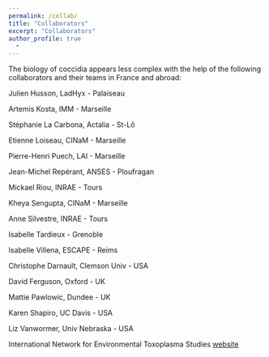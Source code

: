 ```yaml
---
permalink: /collab/
title: "Collaborators"
excerpt: "Collaborators"
author_profile: true
  - 
---
```


The biology of coccidia appears less complex with the help of the following collaborators and their teams in France and abroad: 

Julien Husson, LadHyx - Palaiseau

Artemis Kosta, IMM - Marseille

Stéphanie La Carbona, Actalia - St-Lô

Etienne Loiseau, CINaM - Marseille

Pierre-Henri Puech, LAI - Marseille

Jean-Michel Repérant, ANSES - Ploufragan

Mickael Riou, INRAE - Tours

Kheya Sengupta, CINaM - Marseille

Anne Silvestre, INRAE - Tours

Isabelle Tardieux - Grenoble

Isabelle Villena, ESCAPE - Reims


Christophe Darnault, Clemson Univ - USA

David Ferguson, Oxford - UK

Mattie Pawlowic, Dundee - UK

Karen Shapiro, UC Davis - USA

Liz Vanwormer, Univ Nebraska - USA

International Network for Environmental Toxoplasma Studies [website](https://nebraskaonehealth.unl.edu/INETS)


<!-- 
  - OMNT 
-->
